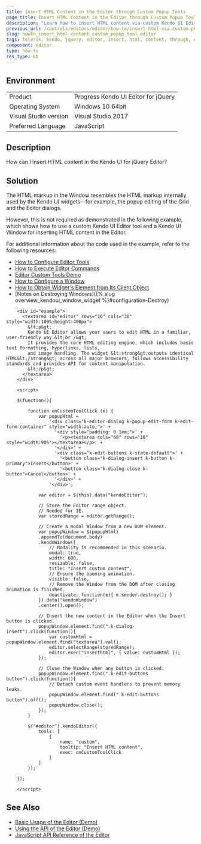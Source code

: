 ```yaml
---
title: Insert HTML Content in the Editor through Custom Popup Tools
page_title: Insert HTML Content in the Editor through Custom Popup Tools
description: "Learn how to insert HTML content via custom Kendo UI Editor tools."
previous_url: /controls/editors/editor/how-to/insert-html-via-custom-popup-tool, /controls/editors/editor/how-to/customize/insert-html-via-custom-popup-tool
slug: howto_insert_html_content_custom_popup_tool_editor
tags: telerik, kendo, jquery, editor, insert, html, content, through, custom, popup, tools
component: editor
type: how-to
res_type: kb
---
```


## Environment

<table>
 <tr>
  <td>Product</td>
  <td>Progress Kendo UI Editor for jQuery</td>
 </tr>
 <tr>
  <td>Operating System</td>
  <td>Windows 10 64bit</td>
 </tr>
 <tr>
  <td>Visual Studio version</td>
  <td>Visual Studio 2017</td>
 </tr>
 <tr>
  <td>Preferred Language</td>
  <td>JavaScript</td>
 </tr>
</table>

## Description

How can I insert HTML content in the Kendo UI for jQuery Editor?

## Solution

The HTML markup in the Window resembles the HTML markup internally used by the Kendo UI widgets&mdash;for example, the popup editing of the Grid and the Editor dialogs.

However, this is not required as demonstrated in the following example, which shows how to use a custom Kendo UI Editor tool and a Kendo UI Window for inserting HTML content in the Editor.

For additional information about the code used in the example, refer to the following resources:
* [How to Configure Editor Tools](/api/javascript/ui/editor/configuration/tools)
* [How to Execute Editor Commands](/api/javascript/ui/editor/methods/exec)
* [Editor Custom Tools Demo](https://demos.telerik.com/kendo-ui/editor/custom-tools)
* [How to Configure a Window](/api/javascript/ui/window)
* [How to Obtain Widget's Element from Its Client Object](/framework/widgets/wrapper-element)
* [Notes on Destroying Windows]({% slug overview_kendoui_window_widget %}#configuration-Destroy)

```dojo
    <div id="example">
      <textarea id="editor" rows="10" cols="30" style="width:100%;height:400px">
        &lt;p&gt;
        Kendo UI Editor allows your users to edit HTML in a familiar, user-friendly way.&lt;br /&gt;
        It provides the core HTML editing engine, which includes basic text formatting, hyperlinks, lists,
        and image handling. The widget &lt;strong&gt;outputs identical HTML&lt;/strong&gt; across all major browsers, follows accessibility standards and provides API for content manipulation.
        &lt;/p&gt;
      </textarea>
    </div>

    <script>

    $(function(){

        function onCustomToolClick (e) {
            var popupHtml =
                '<div class="k-editor-dialog k-popup-edit-form k-edit-form-container" style="width:auto;">' +
                  '<div style="padding: 0 1em;">' +
                    '<p><textarea cols="60" rows="10" style="width:90%"></textarea></p>' +
                  '</div>' +
                  '<div class="k-edit-buttons k-state-default">' +
                    '<button class="k-dialog-insert k-button k-primary">Insert</button>' +
                    '<button class="k-dialog-close k-button">Cancel</button>' +
                  '</div>' +
                '</div>';

            var editor = $(this).data("kendoEditor");

            // Store the Editor range object.
            // Needed for IE.
            var storedRange = editor.getRange();

            // Create a modal Window from a new DOM element.
            var popupWindow = $(popupHtml)
            .appendTo(document.body)
            .kendoWindow({
                // Modality is recommended in this scenario.
                modal: true,
                width: 600,
                resizable: false,
                title: "Insert custom content",
                // Ensure the opening animation.
                visible: false,
                // Remove the Window from the DOM after closing animation is finished.
                deactivate: function(e){ e.sender.destroy(); }
            }).data("kendoWindow")
            .center().open();

            // Insert the new content in the Editor when the Insert button is clicked.
            popupWindow.element.find(".k-dialog-insert").click(function(){
                var customHtml = popupWindow.element.find("textarea").val();
                editor.selectRange(storedRange);
                editor.exec("inserthtml", { value: customHtml });
            });

            // Close the Window when any button is clicked.
            popupWindow.element.find(".k-edit-buttons button").click(function(){
                // Detach custom event handlers to prevent memory leaks.
                popupWindow.element.find(".k-edit-buttons button").off();
                popupWindow.close();
            });
        }

        $("#editor").kendoEditor({
            tools: [
                {
                    name: "custom",
                    tooltip: "Insert HTML content",
                    exec: onCustomToolClick
                }
            ]
        });

    });

    </script>
```

## See Also

* [Basic Usage of the Editor (Demo)](https://demos.telerik.com/kendo-ui/editor/index)
* [Using the API of the Editor (Demo)](https://demos.telerik.com/kendo-ui/editor/api)
* [JavaScript API Reference of the Editor](/api/javascript/ui/editor)

